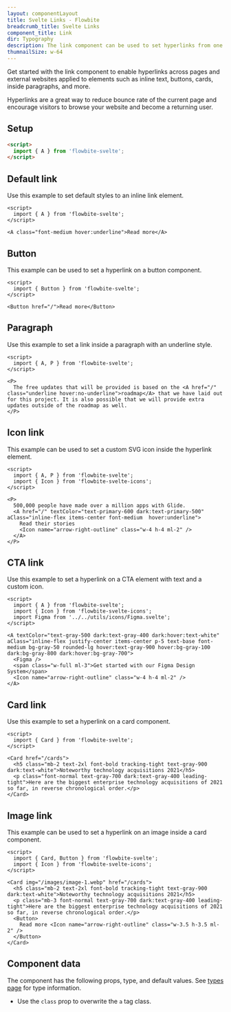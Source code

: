 ```yaml
---
layout: componentLayout
title: Svelte Links - Flowbite
breadcrumb_title: Svelte Links
component_title: Link
dir: Typography
description: The link component can be used to set hyperlinks from one page to another or to an external website when clicking on an inline text item, button, or card
thumnailSize: w-64
---
```


<script>
  import { TableProp, TableDefaultRow, CompoAttributesViewer } from '../../utils'
  import {  A} from '$lib'
  import componentData1 from '../../component-data/A.json'
</script>

Get started with the link component to enable hyperlinks across pages and external websites applied to elements such as inline text, buttons, cards, inside paragraphs, and more.

Hyperlinks are a great way to reduce bounce rate of the current page and encourage visitors to browse your website and become a returning user.

## Setup

```html
<script>
  import { A } from 'flowbite-svelte';
</script>
```

## Default link

Use this example to set default styles to an inline link element.

```svelte example
<script>
  import { A } from 'flowbite-svelte';
</script>

<A class="font-medium hover:underline">Read more</A>
```

## Button

This example can be used to set a hyperlink on a button component.

```svelte example
<script>
  import { Button } from 'flowbite-svelte';
</script>

<Button href="/">Read more</Button>
```

## Paragraph

Use this example to set a link inside a paragraph with an underline style.

```svelte example
<script>
  import { A, P } from 'flowbite-svelte';
</script>

<P>
  The free updates that will be provided is based on the <A href="/" class="underline hover:no-underline">roadmap</A> that we have laid out for this project. It is also possible that we will provide extra updates outside of the roadmap as well.
</P>
```

## Icon link

This example can be used to set a custom SVG icon inside the hyperlink element.

```svelte example
<script>
  import { A, P } from 'flowbite-svelte';
  import { Icon } from 'flowbite-svelte-icons';
</script>

<P>
  500,000 people have made over a million apps with Glide.
  <A href="/" textColor="text-primary-600 dark:text-primary-500" aClass="inline-flex items-center font-medium  hover:underline">
    Read their stories
    <Icon name="arrow-right-outline" class="w-4 h-4 ml-2" />
  </A>
</P>
```

## CTA link

Use this example to set a hyperlink on a CTA element with text and a custom icon.

```svelte example
<script>
  import { A } from 'flowbite-svelte';
  import { Icon } from 'flowbite-svelte-icons';
  import Figma from '../../utils/icons/Figma.svelte';
</script>

<A textColor="text-gray-500 dark:text-gray-400 dark:hover:text-white" aClass="inline-flex justify-center items-center p-5 text-base font-medium bg-gray-50 rounded-lg hover:text-gray-900 hover:bg-gray-100 dark:bg-gray-800 dark:hover:bg-gray-700">
  <Figma />
  <span class="w-full ml-3">Get started with our Figma Design System</span>
  <Icon name="arrow-right-outline" class="w-4 h-4 ml-2" />
</A>
```

## Card link

Use this example to set a hyperlink on a card component.

```svelte example
<script>
  import { Card } from 'flowbite-svelte';
</script>

<Card href="/cards">
  <h5 class="mb-2 text-2xl font-bold tracking-tight text-gray-900 dark:text-white">Noteworthy technology acquisitions 2021</h5>
  <p class="font-normal text-gray-700 dark:text-gray-400 leading-tight">Here are the biggest enterprise technology acquisitions of 2021 so far, in reverse chronological order.</p>
</Card>
```

## Image link

This example can be used to set a hyperlink on an image inside a card component.

```svelte example
<script>
  import { Card, Button } from 'flowbite-svelte';
  import { Icon } from 'flowbite-svelte-icons';
</script>

<Card img="/images/image-1.webp" href="/cards">
  <h5 class="mb-2 text-2xl font-bold tracking-tight text-gray-900 dark:text-white">Noteworthy technology acquisitions 2021</h5>
  <p class="mb-3 font-normal text-gray-700 dark:text-gray-400 leading-tight">Here are the biggest enterprise technology acquisitions of 2021 so far, in reverse chronological order.</p>
  <Button>
    Read more <Icon name="arrow-right-outline" class="w-3.5 h-3.5 ml-2" />
  </Button>
</Card>
```

## Component data

The component has the following props, type, and default values. See [types page](/docs/pages/typescript) for type information.

- Use the `class` prop to overwrite the `a` tag class.

<CompoAttributesViewer componentData={componentData1}/>

